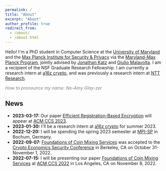 ```yaml
---
permalink: /
title: "About"
excerpt: "About"
author_profile: true
redirect_from: 
  - /about/
  - /about.html
---
```


Hello! I'm a PhD student in Computer Science at the [University of Maryland](https://www.cs.umd.edu/people/nglaeser) and the [Max Planck Institute for Security & Privacy](https://www.mpi-sp.org/person/116161/14251) via the [Maryland-Max Planck Program](https://www.cs.umd.edu/maryland-max-planck), jointly advised by [Jonathan Katz](https://www.cs.umd.edu/~jkatz/) and [Giulio Malavolta](https://sites.google.com/view/giuliomalavolta/). I am a recipient of the NSF Graduate Research Fellowship. I am currently a research intern at [a16z crypto](https://a16zcrypto.com/research/), and was previously a research intern at [NTT Research](https://ntt-research.com/cis/).

<span style="color: gray;">*How to pronounce my name: No-Amy Glay-zer*</span>

News
---
- **2023-03-17:** Our paper [Efficient Registration-Based Encryption](./publications.md) will appear at [ACM CCS 2023](https://www.sigsac.org/ccs/CCS2023/).
- **2023-01-30:** I'll be a research intern at [a16z crypto](https://a16zcrypto.com/research/) for summer 2023.
- **2022-12-20:** I will be spending the spring 2023 semester at [MPI-SP](https://www.mpi-sp.org/) in Bochum, Germany.
- **2022-09-07:** [Foundations of Coin Mixing Services](./publications) was accepted to the [Crypto Economics Security Conference](https://cesc.io/) in Berkeley, CA on October 31-November 1, 2022.
- **2022-07-15:** I will be presenting our paper [Foundations of Coin Mixing Services](./publications) at [ACM CCS 2022](https://www.sigsac.org/ccs/CCS2022/) in Los Angeles, CA on November 8, 2022.